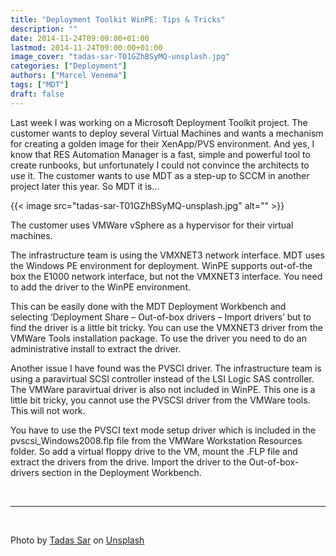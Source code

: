 ```yaml
---
title: "Deployment Toolkit WinPE: Tips & Tricks"
description: ""
date: 2014-11-24T09:00:00+01:00
lastmod: 2014-11-24T09:00:00+01:00
image_cover: "tadas-sar-T01GZhBSyMQ-unsplash.jpg"
categories: ["Deployment"]
authors: ["Marcel Venema"] 
tags: ["MDT"]
draft: false
---
```


Last week I was working on a Microsoft Deployment Toolkit project. The customer wants to deploy several Virtual Machines and wants a mechanism for creating a golden image for their XenApp/PVS environment. And yes, I know that RES Automation Manager is a fast, simple and powerful tool to create runbooks, but unfortunately I could not convince the architects to use it. The customer wants to use MDT as a step-up to SCCM in another project later this year. So MDT it is…

<!--more-->

{{< image src="tadas-sar-T01GZhBSyMQ-unsplash.jpg" alt="" >}}

The customer uses VMWare vSphere as a hypervisor for their virtual machines.

The infrastructure team is using the VMXNET3 network interface. MDT uses the Windows PE environment for deployment. WinPE supports out-of-the box the E1000 network interface, but not the VMXNET3 interface. You need to add the driver to the WinPE environment.

This can be easily done with the MDT Deployment Workbench and selecting ‘Deployment Share – Out-of-box drivers – Import drivers’ but to find the driver is a little bit tricky. You can use the VMXNET3 driver from the VMWare Tools installation package. To use the driver you need to do an administrative install to extract the driver.

Another issue I have found was the PVSCI driver. The infrastructure team is using a paravirtual SCSI controller instead of the LSI Logic SAS controller. The VMWare paravirtual driver is also not included in WinPE. This one is a little bit tricky, you cannot use the PVSCSI driver from the VMWare tools. This will not work. 

You have to use the PVSCI text mode setup driver which is included in the pvscsi_Windows2008.flp file from the VMWare Workstation Resources folder. So add a virtual floppy drive to the VM, mount the .FLP file and extract the drivers from the drive. Import the driver to the Out-of-box-drivers section in the Deployment Workbench.

&nbsp;  
 
---
&nbsp; 

Photo by <a href="https://unsplash.com/@stadsa?utm_content=creditCopyText&utm_medium=referral&utm_source=unsplash">Tadas Sar</a> on <a href="https://unsplash.com/photos/black-laptop-computer-keyboard-in-closeup-photo-T01GZhBSyMQ?utm_content=creditCopyText&utm_medium=referral&utm_source=unsplash">Unsplash</a>

&nbsp;  
  